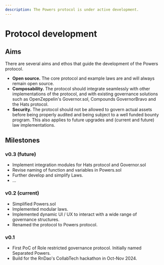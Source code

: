 ```yaml
---
description: The Powers protocol is under active development.
---
```


# Protocol development

## Aims

There are several aims and ethos that guide the development of the Powers protocol.&#x20;

* **Open source.** The core protocol and example laws are and will always remain open source.&#x20;
* **Composability.** The protocol should integrate seamlessly with other implementations of the  protocol, and with existing governance solutions such as OpenZeppelin's Governor.sol, Compounds GovernorBravo and the Hats protocol.
* **Security.** The protocol should not be allowed to govern actual assets before being properly audited and being subject to a well funded bounty program. This also applies to future upgrades and (current and future) law implementations.&#x20;

## Milestones

### v0.3 (future)

* Implement integration modules for Hats protocol and Governor.sol
* Revise naming of function and variables in Powers.sol
* Further develop and simplify Laws.&#x20;
* ...&#x20;

### v0.2 (current)&#x20;

* Simplified Powers.sol
* Implemented modular laws.
* Implemented dynamic UI / UX to interact with a wide range of governance structures.   &#x20;
* Renamed the protocol to Powers protocol.&#x20;

### v0.1

* First PoC of Role restricted governance protocol. Initially named Separated Powers.  &#x20;
* Build for the RnDao's CollabTech hackathon in Oct-Nov 2024.&#x20;

